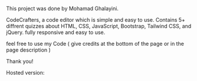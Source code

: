 This project was done by Mohamad Ghalayini.

CodeCrafters, a code editor which is simple and easy to use. 
Contains 5+ diffrent quizzes about HTML, CSS, JavaScript, Bootstrap, Tailwind CSS, and jQuery.
fully responsive and easy to use.

feel free to use my Code ( give credits at the bottom of the page or in the page description )

Thank you!

Hosted version: 
